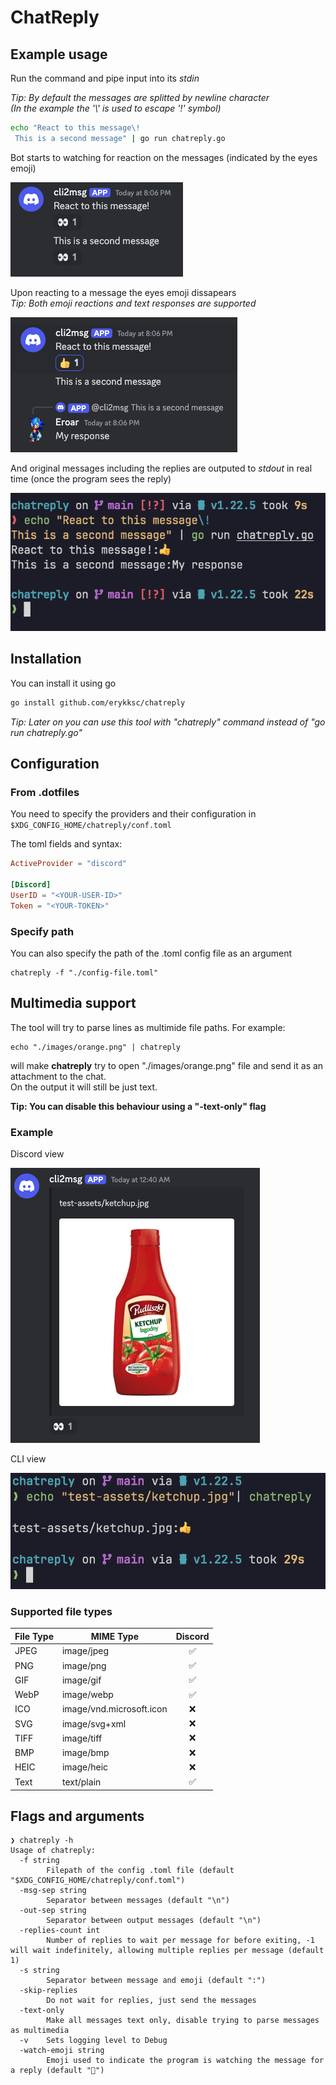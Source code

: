 # ChatReply

## Example usage
Run the command and pipe input into its _stdin_

_Tip: By default the messages are splitted by newline character_  
_(In the example the '\\' is used to escape '!' symbol)_
```bash
echo "React to this message\!
 This is a second message" | go run chatreply.go
```

Bot starts to watching for reaction on the messages (indicated by the eyes emoji)

![Watching for reaction on discord](./readme-assets/discord-watching-message.png)

Upon reacting to a message the eyes emoji dissapears  
_Tip: Both emoji reactions and text responses are supported_

![Reacting to discord message](./readme-assets/discord-reaction.png)

And original messages including the replies are outputed to _stdout_ in real time (once the program sees the reply)

![Cli output with reaction](./readme-assets/cli-output.png)

## Installation
You can install it using go

```bash
go install github.com/erykksc/chatreply
```

_Tip: Later on you can use this tool with "chatreply" command instead of "go run chatreply.go"_

## Configuration
### From .dotfiles
You need to specify the providers and their configuration in
`$XDG_CONFIG_HOME/chatreply/conf.toml`

The toml fields and syntax:

```toml
ActiveProvider = "discord"

[Discord]
UserID = "<YOUR-USER-ID>"
Token = "<YOUR-TOKEN>"
```

### Specify path
You can also specify the path of the .toml config file as an argument
```shell
chatreply -f "./config-file.toml"
```

## Multimedia support

The tool will try to parse lines as multimide file paths. For example:
```
echo "./images/orange.png" | chatreply
```

will make __chatreply__ try to open "./images/orange.png" file and send it as an attachment to the chat.  
On the output it will still be just text.

__Tip: You can disable this behaviour using a "-text-only" flag__

### Example
Discord view

![Discord with an open image](./readme-assets/image-discord.png)

CLI view

![Discord image cli output](./readme-assets/image-discord-output.png)


### Supported file types

| File Type | MIME Type                 | Discord |
|-----------|---------------------------|:-------:|
| JPEG      | image/jpeg                | ✅      |
| PNG       | image/png                 | ✅      |
| GIF       | image/gif                 | ✅      |
| WebP      | image/webp                | ✅      |
| ICO       | image/vnd.microsoft.icon  | ❌      |
| SVG       | image/svg+xml             | ❌      |
| TIFF      | image/tiff                | ❌      |
| BMP       | image/bmp                 | ❌      |
| HEIC      | image/heic                | ❌      |
| Text      | text/plain                | ✅      |


## Flags and arguments
```
❯ chatreply -h
Usage of chatreply:
  -f string
        Filepath of the config .toml file (default "$XDG_CONFIG_HOME/chatreply/conf.toml")
  -msg-sep string
        Separator between messages (default "\n")
  -out-sep string
        Separator between output messages (default "\n")
  -replies-count int
        Number of replies to wait per message for before exiting, -1 will wait indefinitely, allowing multiple replies per message (default 1)
  -s string
        Separator between message and emoji (default ":")
  -skip-replies
        Do not wait for replies, just send the messages
  -text-only
        Make all messages text only, disable trying to parse messages as multimedia
  -v    Sets logging level to Debug
  -watch-emoji string
        Emoji used to indicate the program is watching the message for a reply (default "👀")
```
